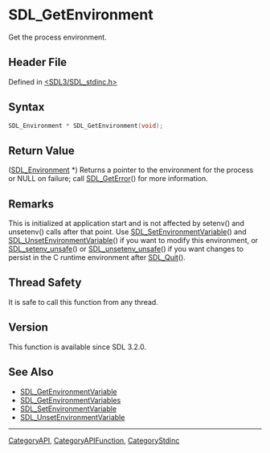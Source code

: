 # SDL_GetEnvironment

Get the process environment.

## Header File

Defined in [<SDL3/SDL_stdinc.h>](https://github.com/libsdl-org/SDL/blob/main/include/SDL3/SDL_stdinc.h)

## Syntax

```c
SDL_Environment * SDL_GetEnvironment(void);
```

## Return Value

([SDL_Environment](SDL_Environment) *) Returns a pointer to the environment
for the process or NULL on failure; call [SDL_GetError](SDL_GetError)() for
more information.

## Remarks

This is initialized at application start and is not affected by setenv()
and unsetenv() calls after that point. Use
[SDL_SetEnvironmentVariable](SDL_SetEnvironmentVariable)() and
[SDL_UnsetEnvironmentVariable](SDL_UnsetEnvironmentVariable)() if you want
to modify this environment, or [SDL_setenv_unsafe](SDL_setenv_unsafe)() or
[SDL_unsetenv_unsafe](SDL_unsetenv_unsafe)() if you want changes to persist
in the C runtime environment after [SDL_Quit](SDL_Quit)().

## Thread Safety

It is safe to call this function from any thread.

## Version

This function is available since SDL 3.2.0.

## See Also

- [SDL_GetEnvironmentVariable](SDL_GetEnvironmentVariable)
- [SDL_GetEnvironmentVariables](SDL_GetEnvironmentVariables)
- [SDL_SetEnvironmentVariable](SDL_SetEnvironmentVariable)
- [SDL_UnsetEnvironmentVariable](SDL_UnsetEnvironmentVariable)

----
[CategoryAPI](CategoryAPI), [CategoryAPIFunction](CategoryAPIFunction), [CategoryStdinc](CategoryStdinc)


